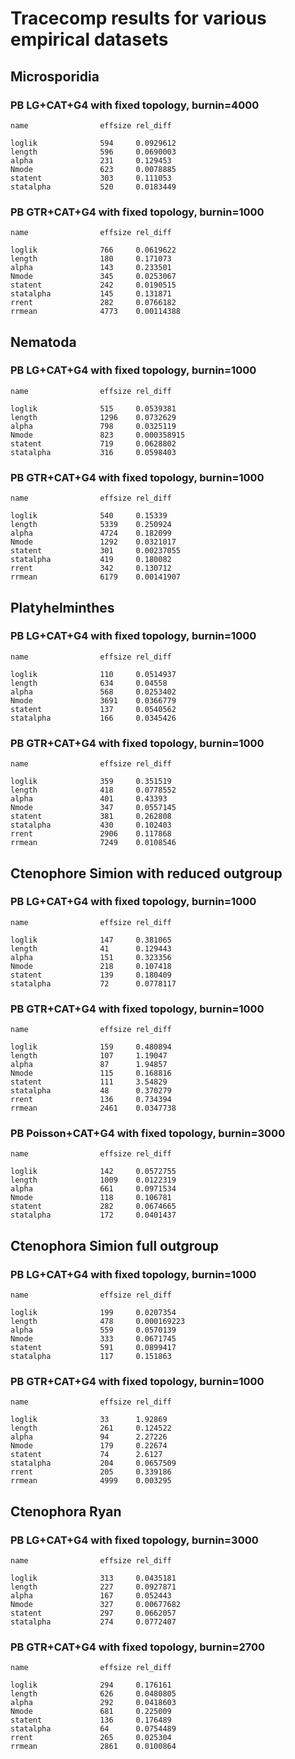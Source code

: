 # Tracecomp results for various empirical datasets

## Microsporidia

### PB LG+CAT+G4 with fixed topology, burnin=4000

```
name                effsize	rel_diff

loglik              594		0.0929612
length              596		0.0690003
alpha               231		0.129453
Nmode               623		0.0078885
statent             303		0.111053
statalpha           520		0.0183449
```

### PB GTR+CAT+G4 with fixed topology, burnin=1000

```
name                effsize	rel_diff

loglik              766		0.0619622
length              180		0.171073
alpha               143		0.233501
Nmode               345		0.0253067
statent             242		0.0190515
statalpha           145		0.131871
rrent               282		0.0766182
rrmean              4773	0.00114388
```


## Nematoda

### PB LG+CAT+G4 with fixed topology, burnin=1000 
```
name                effsize	rel_diff

loglik              515		0.0539381
length              1296	0.0732629
alpha               798		0.0325119
Nmode               823		0.000358915
statent             719		0.0628802
statalpha           316		0.0598403
```

### PB GTR+CAT+G4 with fixed topology, burnin=1000 
```
name                effsize	rel_diff

loglik              540		0.15339
length              5339	0.250924
alpha               4724	0.182099
Nmode               1292	0.0321017
statent             301		0.00237055
statalpha           419		0.180082
rrent               342		0.130712
rrmean              6179	0.00141907
```

## Platyhelminthes

### PB LG+CAT+G4 with fixed topology, burnin=1000
```
name                effsize	rel_diff

loglik              110		0.0514937
length              634		0.04558
alpha               568		0.0253402
Nmode               3691	0.0366779
statent             137		0.0540562
statalpha           166		0.0345426
```

### PB GTR+CAT+G4 with fixed topology, burnin=1000 
```
name                effsize	rel_diff

loglik              359		0.351519
length              418		0.0778552
alpha               401		0.43393
Nmode               347		0.0557145
statent             381		0.262808
statalpha           430		0.102403
rrent               2906	0.117868
rrmean              7249	0.0108546
```

## Ctenophore Simion with reduced outgroup


### PB LG+CAT+G4 with fixed topology, burnin=1000
```
name                effsize	rel_diff

loglik              147		0.381065
length              41		0.129443
alpha               151		0.323356
Nmode               218		0.107418
statent             139		0.180409
statalpha           72		0.0778117
```

### PB GTR+CAT+G4 with fixed topology, burnin=1000 
```
name                effsize	rel_diff

loglik              159		0.480894
length              107		1.19047
alpha               87		1.94857
Nmode               115		0.168816
statent             111		3.54829
statalpha           48		0.370279
rrent               136		0.734394
rrmean              2461	0.0347738
```

### PB Poisson+CAT+G4 with fixed topology, burnin=3000
```
name                effsize	rel_diff

loglik              142		0.0572755
length              1009	0.0122319
alpha               661		0.0971534
Nmode               118		0.106781
statent             282		0.0674665
statalpha           172		0.0401437
```

## Ctenophora Simion full outgroup

### PB LG+CAT+G4 with fixed topology, burnin=1000
```
name                effsize	rel_diff

loglik              199		0.0207354
length              478		0.000169223
alpha               559		0.0570139
Nmode               333		0.0671745
statent             591		0.0899417
statalpha           117		0.151863
```

### PB GTR+CAT+G4 with fixed topology, burnin=1000
```
name                effsize	rel_diff

loglik              33		1.92869
length              261		0.124522
alpha               94		2.27226
Nmode               179		0.22674
statent             74		2.6127
statalpha           204		0.0657509
rrent               205		0.339186
rrmean              4999	0.003295
```

## Ctenophora Ryan

### PB LG+CAT+G4 with fixed topology, burnin=3000
```
name                effsize	rel_diff

loglik              313		0.0435181
length              227		0.0927871
alpha               167		0.052443
Nmode               327		0.00677682
statent             297		0.0662057
statalpha           274		0.0772407
```

### PB GTR+CAT+G4 with fixed topology, burnin=2700
```
name                effsize	rel_diff

loglik              294		0.176161
length              626		0.0480805
alpha               292		0.0418603
Nmode               681		0.225009
statent             136		0.176489
statalpha           64		0.0754489
rrent               265		0.025304
rrmean              2861	0.0100864
```

